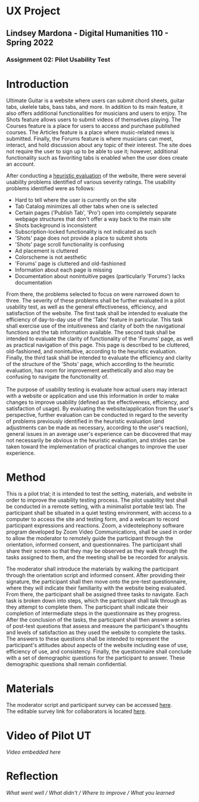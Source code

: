 # UX Project
## Lindsey Mardona - Digital Humanities 110 - Spring 2022
### Assignment 02: Pilot Usability Test

# Introduction #
Ultimate Guitar is a website where users can submit chord sheets, guitar tabs, ukelele tabs, bass tabs, and more. In addition to its main feature, it also offers additional functionalities for musicians and users to enjoy. The Shots feature allows users to submit videos of themselves playing. The Courses feature is a place for users to access and purchase published courses. The Articles feature is a place where music-related news is submitted. Finally, the Forums feature is where musicians can meet, interact, and hold discussion about any topic of their interest. The site does not require the user to sign up to be able to use it; however, additional functionality such as favoriting tabs is enabled when the user does create an account.

After conducting a [heuristic evaluation](https://github.com/lindseymardona/22s-dh110/blob/main/heuristics/evaluation.md) of the website, there were several usability problems identified of various severity ratings. The usability problems identified were as follows:
- Hard to tell where the user is currently on the site
- Tab Catalog minimizes all other tabs when one is selected
- Certain pages ('Publish Tab', 'Pro') open into completely separate webpage structures that don't offer a way back to the main site
- Shots background is inconsistent
- Subscription-locked functionality is not indicated as such
- 'Shots' page does not provide a place to submit shots
- 'Shots' page scroll functionality is confusing
- Ad placement is cluttered
- Colorscheme is not aesthetic
- 'Forums' page is cluttered and old-fashioned
- Information about each page is missing
- Documentation about nonintuitive pages (particularly 'Forums') lacks documentation

From there, the problems selected to focus on were narrowed down to three. The severity of these problems shall be further evaluated in a pilot usability test, as well as the general effectiveness, efficiency, and satisfaction of the website. The first task shall be intended to evaluate the efficiency of day-to-day use of the 'Tabs' feature in particular. This task shall exercise use of the intuitiveness and clarity of both the navigational functions and the tab information available. The second task shall be intended to evaluate the clarity of functionality of the 'Forums' page, as well as practical navigation of this page. This page is described to be cluttered, old-fashioned, and nonintuitive, according to the heuristic evaluation. Finally, the third task shall be intended to evaluate the efficiency and clarity of the structure of the 'Shots' page, which according to the heuristic evaluation, has room for improvement aesthetically and also may be confusing to navigate the functionality of.
\
\
The purpose of usability testing is evaluate how actual users may interact with a website or application and use this information in order to make changes to improve usability (defined as the effectiveness, efficiency, and satisfaction of usage). By evaluating the website/application from the user's perspective, further evaluation can be conducted in regard to the severity of problems previously identified in the heuristic evaluation (and adjustments can be made as necessary, according to the user's reaction), general issues in an average user's experience can be discovered that may not necessarily be obvious in the heuristic evaluation, and strides can be taken toward the implementation of practical changes to improve the user experience.

# Method #
This is a pilot trial; it is intended to test the setting, materials, and website in order to improve the usability testing process. The pilot usability test shall be conducted in a remote setting, with a minimalist portable test lab. The participant shall be situated in a quiet testing environment, with access to a computer to access the site and testing form, and a webcam to record participant expressions and reactions. Zoom, a videotelephony software program developed by Zoom Video Communications, shall be used in order to allow the moderator to remotely guide the participant through the orientation, informed consent, and questionnaires. The participant shall share their screen so that they may be observed as they walk through the tasks assigned to them, and the meeting shall be be recorded for analysis. 

The moderator shall introduce the materials by walking the participant through the orientation script and informed consent. After providing their signature, the participant shall then move onto the pre-test questionnaire, where they will indicate their familiarity with the website being evaluated. From there, the participant shall be assigned three tasks to navigate. Each task is broken down into steps, which the participant shall talk through as they attempt to complete them. The participant shall indicate their completion of intermediate steps in the questionnaire as they progress. After the conclusion of the tasks, the participant shall then answer a series of post-test questions that assess and measure the participant's thoughts and levels of satisfaction as they used the website to complete the tasks. The answers to these questions shall be intended to represent the participant's attitudes about aspects of the website including ease of use, efficiency of use, and consistency. Finally, the questionnaire shall conclude with a set of demographic questions for the participant to answer. These demographic questions shall remain confidential.

# Materials #
The moderator script and participant survey can be accessed [here](https://docs.google.com/forms/d/e/1FAIpQLSd-DFG_bpyKe67cEwCsKAX9dfhpknoZEAk4cqNtAbB0BJXRNw/viewform).\
The editable survey link for collaborators is located [here](https://docs.google.com/forms/d/16XreIGjRd9fCsLH5bAqzKbV9CcU1L1pLqOHu5QVv47w/edit).

# Video of Pilot UT #
*Video embedded here*

# Reflection #
*What went well / What didn't / Where to improve / What you learned*

